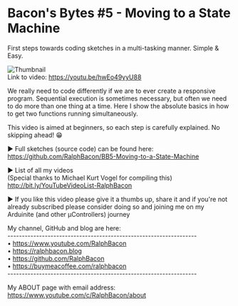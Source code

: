 # Bacon's Bytes #5 - Moving to a State Machine
First steps towards coding sketches in a multi-tasking manner. Simple & Easy.

![Thumbnail](https://user-images.githubusercontent.com/20911308/159871527-1f7a0a82-1e20-4335-8d95-fcd3bcf97494.jpg)  
Link to video: https://youtu.be/hwEo49yyU88  

We really need to code differently if we are to ever create a responsive program. Sequential execution is sometimes necessary, but often we need to do more than one thing at a time. Here I show the absolute basics in how to get two functions running simultaneously.

This video is aimed at beginners, so each step is carefully explained. No skipping ahead! 😁

► Full sketches (source code) can be found here:  
https://github.com/RalphBacon/BB5-Moving-to-a-State-Machine

► List of all my videos  
(Special thanks to Michael Kurt Vogel for compiling this)  
http://bit.ly/YouTubeVideoList-RalphBacon

► If you like this video please give it a thumbs up, share it and if you're not already subscribed please consider doing so and joining me on my Arduinite (and other μControllers) journey  

My channel, GitHub and blog are here:  
\------------------------------------------------------------------  
• https://www.youtube.com/RalphBacon  
• https://ralphbacon.blog  
• https://github.com/RalphBacon  
• https://buymeacoffee.com/ralphbacon  
\------------------------------------------------------------------

My ABOUT page with email address: https://www.youtube.com/c/RalphBacon/about
